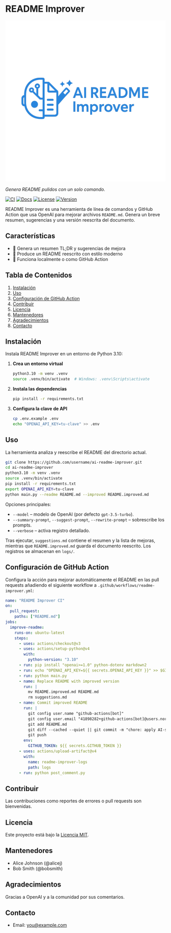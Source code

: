 # README Improver

![Logo](assets/logo.png)

*Genera README pulidos con un solo comando.*

[![CI](https://github.com/username/ai-readme-improver/actions/workflows/readme-improver.yml/badge.svg?branch=main)](https://github.com/username/ai-readme-improver/actions/workflows/readme-improver.yml)
[![Docs](https://img.shields.io/badge/docs-passing-brightgreen)](https://github.com/username/ai-readme-improver/actions/workflows/auto-docs.yml)
[![License](https://img.shields.io/badge/license-MIT-blue.svg)](LICENSE)
[![Version](https://img.shields.io/badge/version-0.1.0-blue)](pyproject.toml)

README Improver es una herramienta de línea de comandos y GitHub Action que usa OpenAI para mejorar archivos `README.md`. Genera un breve resumen, sugerencias y una versión reescrita del documento.

## Características

- 📄 Genera un resumen TL;DR y sugerencias de mejora
- 📝 Produce un README reescrito con estilo moderno
- 🧩 Funciona localmente o como GitHub Action

## Tabla de Contenidos

1. [Instalación](#instalación)
2. [Uso](#uso)
3. [Configuración de GitHub Action](#configuración-de-github-action)
4. [Contribuir](#contribuir)
5. [Licencia](#licencia)
6. [Mantenedores](#mantenedores)
7. [Agradecimientos](#agradecimientos)
8. [Contacto](#contacto)

## Instalación

Instala README Improver en un entorno de Python 3.10:

1. **Crea un entorno virtual**
   ```bash
   python3.10 -m venv .venv
   source .venv/bin/activate  # Windows: .venv\Scripts\activate
   ```
2. **Instala las dependencias**
   ```bash
   pip install -r requirements.txt
   ```
3. **Configura la clave de API**
   ```bash
   cp .env.example .env
   echo "OPENAI_API_KEY=tu-clave" >> .env
   ```

## Uso

La herramienta analiza y reescribe el README del directorio actual.

```bash
git clone https://github.com/username/ai-readme-improver.git
cd ai-readme-improver
python3.10 -m venv .venv
source .venv/bin/activate
pip install -r requirements.txt
export OPENAI_API_KEY=tu-clave
python main.py --readme README.md --improved README.improved.md
```

Opciones principales:

- `--model` – modelo de OpenAI (por defecto `gpt-3.5-turbo`).
- `--summary-prompt`, `--suggest-prompt`, `--rewrite-prompt` – sobrescribe los prompts.
- `--verbose` – activa registro detallado.

Tras ejecutar, `suggestions.md` contiene el resumen y la lista de mejoras, mientras que `README.improved.md` guarda el documento reescrito. Los registros se almacenan en `logs/`.

## Configuración de GitHub Action

Configura la acción para mejorar automáticamente el README en las pull requests añadiendo el siguiente workflow a `.github/workflows/readme-improver.yml`:

```yaml
name: "README Improver CI"
on:
  pull_request:
    paths: ["README.md"]
jobs:
  improve-readme:
    runs-on: ubuntu-latest
    steps:
      - uses: actions/checkout@v3
      - uses: actions/setup-python@v4
        with:
          python-version: "3.10"
      - run: pip install "openai>=1.0" python-dotenv markdown2
      - run: echo "OPENAI_API_KEY=${{ secrets.OPENAI_API_KEY }}" >> $GITHUB_ENV
      - run: python main.py
      - name: Replace README with improved version
        run: |
          mv README.improved.md README.md
          rm suggestions.md
      - name: Commit improved README
        run: |
          git config user.name "github-actions[bot]"
          git config user.email "41898282+github-actions[bot]@users.noreply.github.com"
          git add README.md
          git diff --cached --quiet || git commit -m "chore: apply AI-suggested README improvements"
          git push
        env:
          GITHUB_TOKEN: ${{ secrets.GITHUB_TOKEN }}
      - uses: actions/upload-artifact@v4
        with:
          name: readme-improver-logs
          path: logs
      - run: python post_comment.py
```

## Contribuir

Las contribuciones como reportes de errores o pull requests son bienvenidas.

## Licencia

Este proyecto está bajo la [Licencia MIT](LICENSE).

## Mantenedores

- Alice Johnson (@alicej)
- Bob Smith (@bobsmith)

## Agradecimientos

Gracias a OpenAI y a la comunidad por sus comentarios.

## Contacto

- Email: you@example.com
